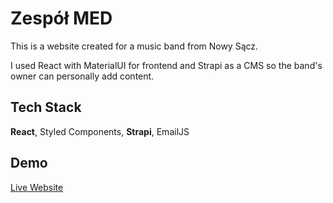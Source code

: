 
# Zespół MED

This is a website created for a music band from Nowy Sącz. 

I used React with MaterialUI for frontend and Strapi as a CMS so the band's owner can
personally add content. 





## Tech Stack

 **React**, Styled Components, **Strapi**, EmailJS




## Demo

[Live Website](https://zespol-med.netlify.app/)

